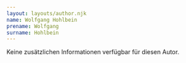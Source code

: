 ```yaml
---
layout: layouts/author.njk
name: Wolfgang Hohlbein
prename: Wolfgang
surname: Hohlbein
---
```

Keine zusätzlichen Informationen verfügbar für diesen Autor.
